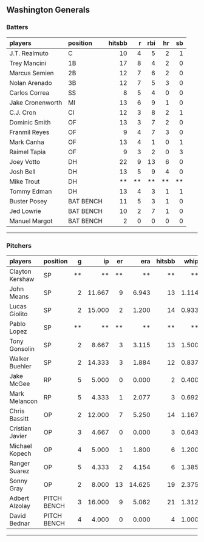 ## Washington Generals

### Batters

 
|players          |position  | hitsbb|  r| rbi| hr| sb| 
|:----------------|:---------|------:|--:|---:|--:|--:| 
|J.T. Realmuto    |C         |     10|  4|   5|  2|  1| 
|Trey Mancini     |1B        |     17|  8|   4|  2|  0| 
|Marcus Semien    |2B        |     12|  7|   6|  2|  0| 
|Nolan Arenado    |3B        |     12|  7|   5|  3|  0| 
|Carlos Correa    |SS        |      8|  5|   4|  0|  0| 
|Jake Cronenworth |MI        |     13|  6|   9|  1|  0| 
|C.J. Cron        |CI        |     12|  3|   8|  2|  1| 
|Dominic Smith    |OF        |     13|  3|   7|  2|  0| 
|Franmil Reyes    |OF        |      9|  4|   7|  3|  0| 
|Mark Canha       |OF        |     13|  4|   1|  0|  1| 
|Raimel Tapia     |OF        |      9|  3|   2|  0|  3| 
|Joey Votto       |DH        |     22|  9|  13|  6|  0| 
|Josh Bell        |DH        |     13|  5|   9|  4|  0| 
|Mike Trout       |DH        |     **| **|  **| **| **| 
|Tommy Edman      |DH        |     13|  4|   3|  1|  1| 
|Buster Posey     |BAT BENCH |     11|  5|   3|  1|  0| 
|Jed Lowrie       |BAT BENCH |     10|  2|   7|  1|  0| 
|Manuel Margot    |BAT BENCH |      2|  0|   0|  0|  0| 

* * *

### Pitchers

 
|players         |position    |  g|     ip| er|    era| hitsbb|  whip| so|  w| sv| 
|:---------------|:-----------|--:|------:|--:|------:|------:|-----:|--:|--:|--:| 
|Clayton Kershaw |SP          | **|     **| **|     **|     **|    **| **| **| **| 
|John Means      |SP          |  2| 11.667|  9|  6.943|     13| 1.114|  4|  0|  0| 
|Lucas Giolito   |SP          |  2| 15.000|  2|  1.200|     14| 0.933| 11|  1|  0| 
|Pablo Lopez     |SP          | **|     **| **|     **|     **|    **| **| **| **| 
|Tony Gonsolin   |SP          |  2|  8.667|  3|  3.115|     13| 1.500| 10|  1|  0| 
|Walker Buehler  |SP          |  2| 14.333|  3|  1.884|     12| 0.837| 17|  1|  0| 
|Jake McGee      |RP          |  5|  5.000|  0|  0.000|      2| 0.400|  4|  0|  2| 
|Mark Melancon   |RP          |  5|  4.333|  1|  2.077|      3| 0.692|  6|  0|  4| 
|Chris Bassitt   |OP          |  2| 12.000|  7|  5.250|     14| 1.167| 14|  0|  0| 
|Cristian Javier |OP          |  3|  4.667|  0|  0.000|      3| 0.643|  6|  0|  0| 
|Michael Kopech  |OP          |  4|  5.000|  1|  1.800|      6| 1.200|  8|  0|  0| 
|Ranger Suarez   |OP          |  5|  4.333|  2|  4.154|      6| 1.385|  5|  0|  2| 
|Sonny Gray      |OP          |  2|  8.000| 13| 14.625|     19| 2.375|  9|  0|  0| 
|Adbert Alzolay  |PITCH BENCH |  3| 16.000|  9|  5.062|     21| 1.312| 14|  0|  0| 
|David Bednar    |PITCH BENCH |  4|  4.000|  0|  0.000|      4| 1.000|  6|  0|  0| 


* * *



